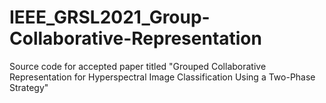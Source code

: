 # IEEE_GRSL2021_Group-Collaborative-Representation
Source code for accepted paper titled "Grouped Collaborative Representation for Hyperspectral Image Classification Using a Two-Phase Strategy"
